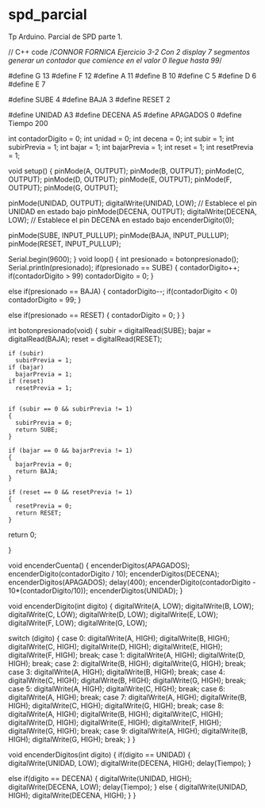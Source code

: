 # spd_parcial
Tp Arduino. Parcial de SPD parte 1.

// C++ code
/*CONNOR FORNICA
Ejercicio 3-2
Con 2 display 7 segmentos generar un contador que comience
en el valor 0 llegue hasta 99*/

#define G 13
#define F 12
#define A 11
#define B 10
#define C 5
#define D 6
#define E 7

#define SUBE 4
#define BAJA 3
#define RESET 2

#define UNIDAD A3
#define DECENA A5
#define APAGADOS 0
#define Tiempo 200

int contadorDigito = 0;
int unidad = 0;
int decena = 0;
int subir = 1;
int subirPrevia = 1;
int bajar = 1;
int bajarPrevia = 1;
int reset = 1;
int resetPrevia = 1;

void setup()
{
  pinMode(A, OUTPUT);
  pinMode(B, OUTPUT);
  pinMode(C, OUTPUT);
  pinMode(D, OUTPUT);
  pinMode(E, OUTPUT);
  pinMode(F, OUTPUT);
  pinMode(G, OUTPUT);
  
  pinMode(UNIDAD, OUTPUT);
  digitalWrite(UNIDAD, LOW); // Establece el pin UNIDAD en estado bajo
  pinMode(DECENA, OUTPUT);
  digitalWrite(DECENA, LOW); // Establece el pin DECENA en estado bajo
  encenderDigito(0);

  pinMode(SUBE, INPUT_PULLUP);
  pinMode(BAJA, INPUT_PULLUP);
  pinMode(RESET, INPUT_PULLUP);
  
  Serial.begin(9600);
}
void loop()
{
  int presionado = botonpresionado();
  Serial.println(presionado);
  if(presionado == SUBE)
  {
    contadorDigito++;
    if(contadorDigito > 99)
      contadorDigito = 0;
  }
  
  else 
    if(presionado == BAJA)
  {
    contadorDigito--;
    if(contadorDigito < 0)
      contadorDigito = 99;
  }
  
  else 
    if(presionado == RESET)
  {	
    contadorDigito = 0;
  }
}


int botonpresionado(void)
{
    subir = digitalRead(SUBE);
    bajar = digitalRead(BAJA);
    reset = digitalRead(RESET);
  	
    if (subir)
      subirPrevia = 1;
    if (bajar)
      bajarPrevia = 1;
    if (reset)
      resetPrevia = 1;
  

    if (subir == 0 && subirPrevia != 1)
    {
      subirPrevia = 0;
      return SUBE;
    }

    if (bajar == 0 && bajarPrevia != 1)
    {
      bajarPrevia = 0;
      return BAJA;
    }

    if (reset == 0 && resetPrevia != 1)
    {
      resetPrevia = 0;
      return RESET;
    }
  
return 0;
  
}

void encenderCuenta()
{
  encenderDigitos(APAGADOS);
  encenderDigito(contadorDigito / 10);
  encenderDigitos(DECENA);
  encenderDigitos(APAGADOS);
  delay(400);
  encenderDigito(contadorDigito - 10*(contadorDigito/10));
  encenderDigitos(UNIDAD);
}

void encenderDigito(int digito)
{ 
  digitalWrite(A, LOW);
  digitalWrite(B, LOW);
  digitalWrite(C, LOW);
  digitalWrite(D, LOW);
  digitalWrite(E, LOW);
  digitalWrite(F, LOW);
  digitalWrite(G, LOW);
  
  switch (digito) 
  {
    case 0:
      digitalWrite(A, HIGH);
      digitalWrite(B, HIGH);
      digitalWrite(C, HIGH);
      digitalWrite(D, HIGH);
      digitalWrite(E, HIGH);
      digitalWrite(F, HIGH);
      break;
    case 1:
      digitalWrite(A, HIGH);
      digitalWrite(D, HIGH);
      break;
    case 2:
      digitalWrite(B, HIGH);
      digitalWrite(G, HIGH);
      break;
    case 3:
      digitalWrite(A, HIGH);
      digitalWrite(B, HIGH);
      break;
    case 4:
      digitalWrite(C, HIGH);
      digitalWrite(B, HIGH);
      digitalWrite(G, HIGH);
      break;
    case 5:
      digitalWrite(A, HIGH);
      digitalWrite(C, HIGH);
      break;
    case 6:
      digitalWrite(A, HIGH);
      break;
    case 7:
      digitalWrite(A, HIGH);
      digitalWrite(B, HIGH);
      digitalWrite(C, HIGH);
      digitalWrite(G, HIGH);
      break;
    case 8:
      digitalWrite(A, HIGH);
      digitalWrite(B, HIGH);
      digitalWrite(C, HIGH);
      digitalWrite(D, HIGH);
      digitalWrite(E, HIGH);
      digitalWrite(F, HIGH);
      digitalWrite(G, HIGH);
      break;
    case 9:
      digitalWrite(A, HIGH);
      digitalWrite(B, HIGH);
      digitalWrite(G, HIGH);
      break;
  }
}

void encenderDigitos(int digito)
{
  if(digito == UNIDAD)
  {
    digitalWrite(UNIDAD, LOW);
  	digitalWrite(DECENA, HIGH);
    delay(Tiempo);
  }
  
  else 
    if(digito == DECENA)
  {
    digitalWrite(UNIDAD, HIGH);
	digitalWrite(DECENA, LOW);
    delay(Tiempo);
  }
  else
  {
    digitalWrite(UNIDAD, HIGH);
   	digitalWrite(DECENA, HIGH);
  }
}

